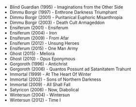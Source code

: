 * Blind Guardian (1995) - Imaginations from the Other Side
* Dimmu Borgir (1997) - Enthrone Darkness Triumphant
* Dimmu Borgir (2001) - Puritanical Euphoric Misanthropia
* Dimmu Borgir (2003) - Death Cult Armageddon
* Ensiferum (2001) - Ensiferum
* Ensiferum (2004) - Iron
* Ensiferum (2009) - From Afar
* Ensiferum (2012) - Unsung Heroes
* Ensiferum (2015) - One Man Army
* Ghost (2015) - Meliora
* Ghost (2010) - Opus Eponymous
* Gorgoroth (1996) - Antichrist
* Gorgoroth (2006) - Quantos Possunt ad Satanitatem Trahunt
* Immortal (1999) - At The Heart Of Winter
* Immortal (2002) - Sons of Northern Darkness
* Immortal (2009) - All Shall Fall
* Satyricon (2006) - Now, Diabolical
* Wintersun (2004) - Wintersun
* Wintersun (2012) - Time I